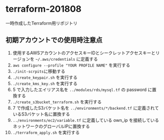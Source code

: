 # terraform-201808
一時作成したTerraform用リポジトリ

## 初期アカウントでの使用時注意点

1. 使用するAWSアカウントのアクセスキーIDとシークレットアクセスキーとリージョンを `~/.aws/credentials` に定義する
2. `aws configure --profile "YOUR PROFILE NAME"` を実行する
3. `./init-scrpits`に移動する
4. `./create_keypair.sh` を実行する
5. `./create_kms_key.sh` を実行する
6. 5 で入力したエイリアス名を `../modules/rds/mysql.tf` の password に置換する
7. `./create_s3bucket_terraform.sh` を実行する
8. 7 で作成したS3バケット名を `../environments/*/backend.tf` に定義されているS3バケット名に置換する
9. `../environments/ec2/variable.tf` に定義している own_ip を接続しているネットワークのグローバルIPに置換する
10. `./terraform_apply.sh` を実行する
